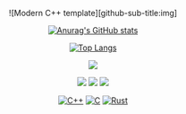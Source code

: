 <div id="title" align=center>

![Modern C++ template][github-sub-title:img]

[![Anurag's GitHub stats](https://github-readme-stats.vercel.app/api?username=shay-520&show_icons=true&theme=tokyonight)](https://b23.tv/iEJTnPp)

<!-- 
&layout=compact 语言紧凑布局
theme=tokyonight 主题
 -->
[![Top Langs](https://github-readme-stats.vercel.app/api/top-langs/?username=shay-520&layout=compact&show_icons=true&theme=tokyonight)](https://github.com/anuraghazra/github-readme-stats)

![](https://img.shields.io/badge/bilibili-bule) 

![](https://img.shields.io/badge/游戏黑客-20B2AA?style=for-the-badge)
![](https://img.shields.io/badge/编译原理-pink)
![](https://img.shields.io/badge/二次元-8A2BE2)

<a href="https://github.com/milaan9?tab=repositories&language=c%2B%2B" target="_blank"><img alt="C++" src="https://img.shields.io/badge/-C%2B%2B-00599C?style=flat-square&logo=C%2B%2B&logoColor=white"></a>
<a href="https://github.com/milaan9?tab=repositories&language=c" target="_blank"><img alt="C" src="https://img.shields.io/badge/-C-00599C?style=flat-square&logo=C&logoColor=red"></a> 
<a href="https://github.com/milaan9?tab=repositories&language=rust" target="_blank"><img alt="Rust" src="https://img.shields.io/badge/-rust-00599C?style=flat-square&logo=rust&logoColor=pink"></a>

</div>